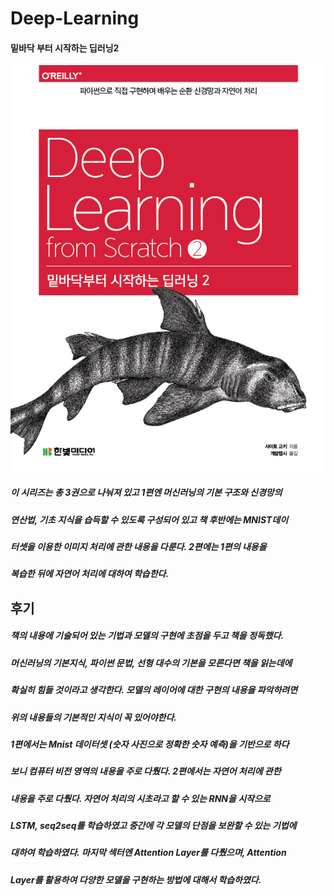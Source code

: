 # Deep-Learning


#### 밑바닥 부터 시작하는 딥러닝2

<img src="예제/cover.png">

##### 이 시리즈는 총 3권으로 나눠져 있고 1편엔 머신러닝의 기본 구조와 신경망의 
##### 연산법, 기초 지식을 습득할 수 있도록 구성되어 있고 책 후반에는 MNIST데이
##### 터셋을 이용한 이미지 처리에 관한 내용을 다룬다. 2편에는 1편의 내용을 
##### 복습한 뒤에 자연어 처리에 대하여 학습한다.




## 후기
##### 책의 내용에 기술되어 있는 기법과 모델의 구현에 초점을 두고 책을 정독했다.
##### 머신러닝의 기본지식, 파이썬 문법, 선형 대수의 기본을 모른다면 책을 읽는데에
##### 확실히 힘들 것이라고 생각한다. 모델의 레이어에 대한 구현의 내용을 파악하려면
##### 위의 내용들의 기본적인 지식이 꼭 있어야한다.

##### 1편에서는 Mnist 데이터셋 (숫자 사진으로 정확한 숫자 예측)을 기반으로 하다
##### 보니 컴퓨터 비전 영역의 내용을 주로 다뤘다. 2편에서는 자연어 처리에 관한 
##### 내용을 주로 다뤘다. 자연어 처리의 시초라고 할 수 있는 RNN을 시작으로 
##### LSTM, seq2seq를 학습하였고 중간에 각 모델의 단점을 보완할 수 있는 기법에 
##### 대하여 학습하였다. 마지막 섹터엔 Attention Layer를 다뤘으며, Attention
##### Layer를 활용하여 다양한 모델을 구현하는 방법에 대해서 학습하였다.


